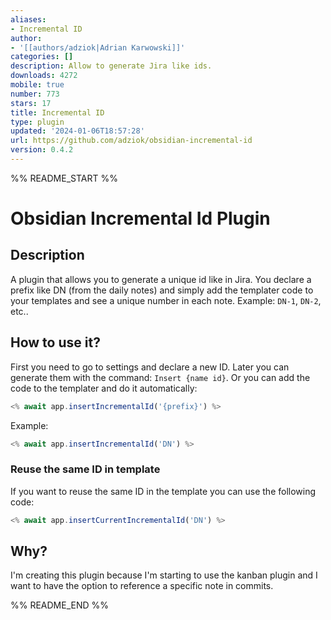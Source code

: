 ```yaml
---
aliases:
- Incremental ID
author:
- '[[authors/adziok|Adrian Karwowski]]'
categories: []
description: Allow to generate Jira like ids.
downloads: 4272
mobile: true
number: 773
stars: 17
title: Incremental ID
type: plugin
updated: '2024-01-06T18:57:28'
url: https://github.com/adziok/obsidian-incremental-id
version: 0.4.2
---
```


%% README_START %%

# Obsidian Incremental Id Plugin

## Description
A plugin that allows you to generate a unique id like in Jira.
You declare a prefix like DN (from the daily notes) and simply add the templater code to your templates and see a unique number in each note.
Example: `DN-1`, `DN-2`, etc..

## How to use it?
First you need to go to settings and declare a new ID.
Later you can generate them with the command: `Insert {name id}`.
Or you can add the code to the templater and do it automatically:
```javascript
<% await app.insertIncrementalId('{prefix}') %>
```

Example:
```javascript
<% await app.insertIncrementalId('DN') %>
```

### Reuse the same ID in template
If you want to reuse the same ID in the template you can use the following code:
```javascript
<% await app.insertCurrentIncrementalId('DN') %>
```

## Why?
I'm creating this plugin because I'm starting to use the kanban plugin and I want to have the option to reference a specific note in commits.

%% README_END %%